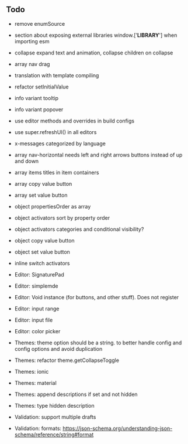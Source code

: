 ## Todo

  - remove enumSource
  - section about exposing external libraries window.['__LIBRARY__'] when importing esm
  - collapse expand text and animation, collapse children on collapse
  - array nav drag
  - translation with template compiling
  - refactor setInitialValue
  - info variant tooltip
  - info variant popover
  - use editor methods and overrides in build configs
  - use super.refreshUI() in all editors
  - x-messages categorized by language

  - array nav-horizontal needs left and right arrows buttons instead of up and down
  - array items titles in item containers
  - array copy value button
  - array set value button

  - object propertiesOrder as array
  - object activators sort by property order
  - object activators categories and conditional visibility?
  - object copy value button
  - object set value button
  - inline switch activators

  - Editor: SignaturePad
  - Editor: simplemde
  - Editor: Void instance (for buttons, and other stuff). Does not register
  - Editor: input range
  - Editor: input file
  - Editor: color picker

  - Themes: theme option should be a  string. to better handle config and config options and avoid duplication
  - Themes: refactor theme.getCollapseToggle
  - Themes: ionic
  - Themes: material
  - Themes: append descriptions if set and not hidden
  - Themes: type hidden description

  - Validation: support multiple drafts
  - Validation: formats: https://json-schema.org/understanding-json-schema/reference/string#format

